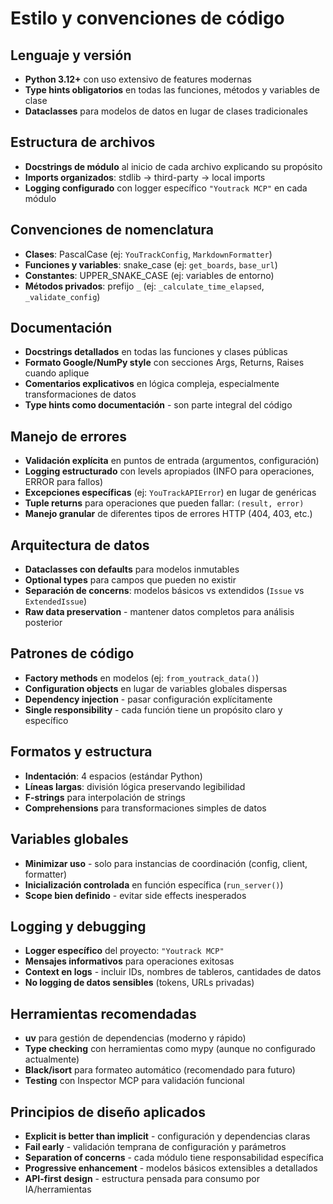 # Estilo y convenciones de código

## Lenguaje y versión
- **Python 3.12+** con uso extensivo de features modernas
- **Type hints obligatorios** en todas las funciones, métodos y variables de clase
- **Dataclasses** para modelos de datos en lugar de clases tradicionales

## Estructura de archivos
- **Docstrings de módulo** al inicio de cada archivo explicando su propósito
- **Imports organizados**: stdlib → third-party → local imports
- **Logging configurado** con logger específico `"Youtrack MCP"` en cada módulo

## Convenciones de nomenclatura
- **Clases**: PascalCase (ej: `YouTrackConfig`, `MarkdownFormatter`)
- **Funciones y variables**: snake_case (ej: `get_boards`, `base_url`)
- **Constantes**: UPPER_SNAKE_CASE (ej: variables de entorno)
- **Métodos privados**: prefijo `_` (ej: `_calculate_time_elapsed`, `_validate_config`)

## Documentación
- **Docstrings detallados** en todas las funciones y clases públicas
- **Formato Google/NumPy style** con secciones Args, Returns, Raises cuando aplique
- **Comentarios explicativos** en lógica compleja, especialmente transformaciones de datos
- **Type hints como documentación** - son parte integral del código

## Manejo de errores
- **Validación explícita** en puntos de entrada (argumentos, configuración)
- **Logging estructurado** con levels apropiados (INFO para operaciones, ERROR para fallos)
- **Excepciones específicas** (ej: `YouTrackAPIError`) en lugar de genéricas
- **Tuple returns** para operaciones que pueden fallar: `(result, error)`
- **Manejo granular** de diferentes tipos de errores HTTP (404, 403, etc.)

## Arquitectura de datos
- **Dataclasses con defaults** para modelos inmutables
- **Optional types** para campos que pueden no existir
- **Separación de concerns**: modelos básicos vs extendidos (`Issue` vs `ExtendedIssue`)
- **Raw data preservation** - mantener datos completos para análisis posterior

## Patrones de código
- **Factory methods** en modelos (ej: `from_youtrack_data()`)
- **Configuration objects** en lugar de variables globales dispersas
- **Dependency injection** - pasar configuración explícitamente
- **Single responsibility** - cada función tiene un propósito claro y específico

## Formatos y estructura
- **Indentación**: 4 espacios (estándar Python)
- **Líneas largas**: división lógica preservando legibilidad
- **F-strings** para interpolación de strings
- **Comprehensions** para transformaciones simples de datos

## Variables globales
- **Minimizar uso** - solo para instancias de coordinación (config, client, formatter)
- **Inicialización controlada** en función específica (`run_server()`)
- **Scope bien definido** - evitar side effects inesperados

## Logging y debugging
- **Logger específico** del proyecto: `"Youtrack MCP"`
- **Mensajes informativos** para operaciones exitosas
- **Context en logs** - incluir IDs, nombres de tableros, cantidades de datos
- **No logging de datos sensibles** (tokens, URLs privadas)

## Herramientas recomendadas
- **uv** para gestión de dependencias (moderno y rápido)
- **Type checking** con herramientas como mypy (aunque no configurado actualmente)
- **Black/isort** para formateo automático (recomendado para futuro)
- **Testing** con Inspector MCP para validación funcional

## Principios de diseño aplicados
- **Explicit is better than implicit** - configuración y dependencias claras
- **Fail early** - validación temprana de configuración y parámetros
- **Separation of concerns** - cada módulo tiene responsabilidad específica
- **Progressive enhancement** - modelos básicos extensibles a detallados
- **API-first design** - estructura pensada para consumo por IA/herramientas